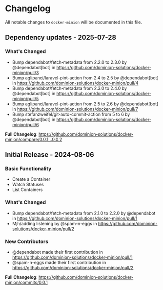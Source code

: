 # Changelog

All notable changes to `docker-minion` will be documented in this file.

## Dependency updates - 2025-07-28

### What's Changed

* Bump dependabot/fetch-metadata from 2.2.0 to 2.3.0 by @dependabot[bot] in https://github.com/dominion-solutions/docker-minion/pull/3
* Bump aglipanci/laravel-pint-action from 2.4 to 2.5 by @dependabot[bot] in https://github.com/dominion-solutions/docker-minion/pull/4
* Bump dependabot/fetch-metadata from 2.3.0 to 2.4.0 by @dependabot[bot] in https://github.com/dominion-solutions/docker-minion/pull/5
* Bump aglipanci/laravel-pint-action from 2.5 to 2.6 by @dependabot[bot] in https://github.com/dominion-solutions/docker-minion/pull/7
* Bump stefanzweifel/git-auto-commit-action from 5 to 6 by @dependabot[bot] in https://github.com/dominion-solutions/docker-minion/pull/6

**Full Changelog**: https://github.com/dominion-solutions/docker-minion/compare/0.0.1...0.0.2

## Initial Release - 2024-08-06

### Basic Functionality

* Create a Container
* Watch Statuses
* List Containers

### What's Changed

* Bump dependabot/fetch-metadata from 2.1.0 to 2.2.0 by @dependabot in https://github.com/dominion-solutions/docker-minion/pull/1
* Mjh/adding listening by @spam-n-eggs in https://github.com/dominion-solutions/docker-minion/pull/2

### New Contributors

* @dependabot made their first contribution in https://github.com/dominion-solutions/docker-minion/pull/1
* @spam-n-eggs made their first contribution in https://github.com/dominion-solutions/docker-minion/pull/2

**Full Changelog**: https://github.com/dominion-solutions/docker-minion/commits/0.0.1
